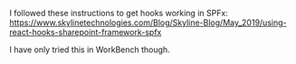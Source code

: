 I followed these instructions to get hooks working in SPFx: https://www.skylinetechnologies.com/Blog/Skyline-Blog/May_2019/using-react-hooks-sharepoint-framework-spfx

I have only tried this in WorkBench though.